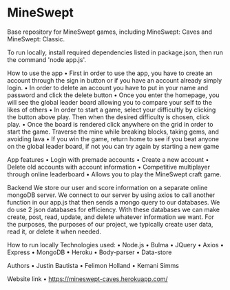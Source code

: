 # MineSwept
Base repository for MineSwept games, including MineSwept: Caves and MineSwept: Classic.

To run locally, install required dependencies listed in package.json, then run the command 'node app.js'.

How to use the app
•    First in order to use the app, you have to create an account through the sign in button or if you have an account already simply login. 
•    In order to delete an account you  have to put in your name and password and click the delete button
•    Once you enter the homepage, you will see the global leader board allowing you to compare your self to the likes of others
•    In order to start a game, select your difficultly by clicking the button above play. Then when the desired difficulty is chosen, click play.
•    Once the board is rendered click anywhere on the grid in order to start the game. Traverse the mine while breaking blocks, taking gems, and avoiding lava
•    If you win the game, return home to see if you beat anyone on the global leader board, if not you can try again by starting a new game

App features
•    Login with premade accounts 
•    Create a new account
•    Delete old accounts with account information 
•    Competitive multiplayer through online leaderboard 
•    Allows you to play the MineSwept craft game. 

Backend 
    We store our user and score information on a separate online mongoDB server. We connect to our server by using axios to call another function in our app.js that then sends a mongo query to our databases. We do use 2 json databases for efficiency. With these databases we can make create, post, read, update, and delete whatever information we want. For the purposes, the purposes of our project, we typically create user data, read it, or delete it when needed.

How to run locally 
Technologies used: 
•    Node.js
•    Bulma
•    JQuery
•    Axios
•    Express
•    MongoDB
•    Heroku
•    Body-parser
•    Data-store

Authors
•    Justin Bautista 
•    Felimon Holland
•    Kemani Simms

Website link
•    https://mineswept-caves.herokuapp.com/
